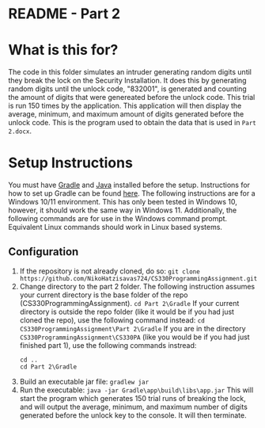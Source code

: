 # README - Part 2 

# What is this for? 
The code in this folder simulates an intruder generating random digits until they break the lock on the Security Installation. It does this by generating random digits until the unlock code, "832001", is generated and counting the amount of digits that were genereated before the unlock code. This trial is run 150 times by the application. This application will then display the average, minimum, and maximum amount of digits generated before the unlock code. This is the program used to obtain the data that is used in `Part 2.docx`. 

# Setup Instructions 
You must have [Gradle](https://gradle.org/) and [Java](https://www.oracle.com/java/technologies/downloads/) installed before the setup. Instructions for how to set up Gradle can be found [here](https://gradle.org/install/). The following instructions are for a Windows 10/11 environment. This has only been tested in Windows 10, however, it should work the same way in Windows 11. Additionally, the following commands are for use in the Windows command prompt. Equivalent Linux commands should work in Linux based systems. 

## Configuration
  1. If the repository is not already cloned, do so: 
    `git clone https://github.com/NikoHatzisavas724/CS330ProgrammingAssignment.git`
  2. Change directory to the part 2 folder. The following instruction assumes your current directory is the base folder of the repo (CS330ProgrammingAssignment).
    `cd Part 2\Gradle`
     If your current directory is outside the repo folder (like it would be if you had just cloned the repo), use the following command instead: 
     `cd CS330ProgrammingAssignment\Part 2\Gradle`
     If you are in the directory `CS330ProgrammingAssignment\CS330PA` (like you would be if you had just finished part 1), use the following commands instread:
     ```
     cd ..
     cd Part 2\Gradle
     ```
  3. Build an executable jar file: 
    `gradlew jar`
  4. Run the executable:
     `java -jar Gradle\app\build\libs\app.jar`
     This will start the program which generates 150 trial runs of breaking the lock, and will output the average, minimum, and maximum number of digits generated before the unlock key to the console. It will then terminate. 
